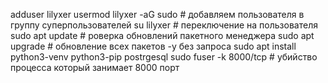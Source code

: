 adduser lilyxer
usermod lilyxer -aG sudo    # добавляем пользователя в группу суперпользователей
su lilyxer                  # переключение на пользователя
sudo apt update             # роверка обновлений пакетного менеджера
sudo apt upgrade            # обновление всех пакетов -y без запроса
sudo apt install python3-venv python3-pip postrgesql
sudo fuser -k 8000/tcp      # убийство процесса который занимает 8000 порт